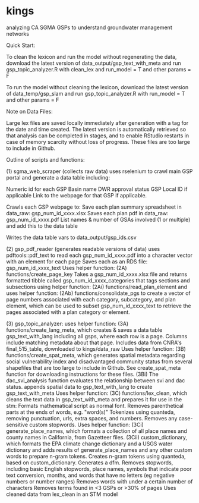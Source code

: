 # kings
analyzing CA SGMA GSPs to understand groundwater management networks

Quick Start:

To clean the lexicon and run the model without regenerating the data, 
download the latest version of data_output/gsp_text_with_meta and
run gsp_topic_analyzer.R with clean_lex and run_model = T and other params = F 

To run the model without cleaning the lexicon, download the latest
version of data_temp/gsp_slam and run gsp_topic_analyzer.R 
with run_model = T and other params = F 

Note on Data Files:

Large lex files are saved locally immediately after generation with a tag for the date and time created. The latest version is automatically retrieved so that analysis can be completed in stages, and to enable RStudio restarts in case of memory scarcity without loss of progress. These files are too large to include in Github.

Outline of scripts and functions:

(1) sgma_web_scraper (collects raw data)
uses rselenium to crawl main GSP portal and generate a data table including:

Numeric id for each GSP
Basin name
DWR approval status
GSP Local ID if applicable
Link to the webpage for that GSP if applicable.

Crawls each GSP webpage to:
Save each plan summary spreadsheet in data_raw: gsp_num_id_xxxx.xlsx
Saves each plan pdf in data_raw: gsp_num_id_xxxx.pdf
List names & number of GSAs involved (1 or multiple) and add this to the data table

Writes the data table vars to data_output/gsp_ids.csv
   
(2) gsp_pdf_reader (generates readable versions of data)
uses pdftools::pdf_text to read each gsp_num_id_xxxx.pdf into a character vector 
   with an element for each page
Saves each as an RDS file: gsp_num_id_xxxx_text
Uses helper function: 
   (2A) functions/create_page_key
   Takes a gsp_num_id_xxxx.xlsx file and returns formatted tibble 
      called gsp_num_id_xxxx_categories that tags sections and subsections 
      using helper function:
      (2Ai) functions/read_plan_element
      and uses helper function:
      (2Ab) functions/consolidate_pgs
      to create a vector of page numbers associated with each
      category, subcategory, and plan element,
      which can be used to subset gsp_num_id_xxxx_text to retrieve 
      the pages associated with a plan category or element. 

(3) gsp_topic_analyzer:
uses helper function:
   (3A) functions/create_lang_meta, which creates & saves a data table 
   gsp_text_with_lang including all gsps, where each row is a page. 
      Columns include matching metadata about that page.
      Includes data from CNRA's final_515_table, downloaded to 
         kings/data_raw 
Uses helper function:
   (3B) functions/create_spat_meta, which generates spatial metadata
   regarding social vulnerability index and disadvantaged community status 
   from several shapefiles that are too large to include in Github. See 
   create_spat_meta function for downloading instructions for these files. 
      (3Bi) The dac_svi_analysis function evaluates the relationship between
         svi and dac status. 
appends spatial data to gsp_text_with_lang to create gsp_text_with_meta
Uses helper function:
   (3C) functions/lex_clean, which cleans the text data in 
      gsp_text_with_meta and prepares it for use in the stm:
      Formats mathematical script as normal font.
      Removes parenthetical parts at the ends of words, e.g. "word(s)"
      Tokenizes using quanteda, removing punctuation, urls, extra spaces,
      and numbers.
      Removes any case-sensitive custom stopwords.
      Uses helper function:
      (3Ci) generate_place_names, which formats a collection of all
         place names and county names in California, from Gazetteer
         files.
      (3Cii) custom_dictionary, which formats the EPA climate change
         dictionary and a USGS water dictionary and adds results of
         generate_place_names and any other custom words to prepare
         n-gram tokens.
      Creates n-gram tokens using quanteda, based on custom_dictionary.
      Generates a dfm.
      Removes stopwords, including basic English stopwords, place names, 
      symbols that indicate poor text conversion, months, 
      and words that have no letters (eg negative numbers or number ranges)
      Removes words with under a certain number of characters
      Removes terms found in <3 GSPs or >30% of pages
   Uses cleaned data from lex_clean in an STM model
